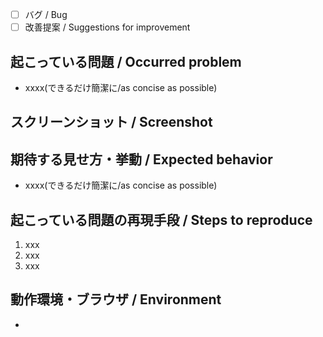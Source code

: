 - [ ] バグ / Bug
- [ ] 改善提案 / Suggestions for improvement

## 起こっている問題 / Occurred problem
* xxxx(できるだけ簡潔に/as concise as possible)

## スクリーンショット / Screenshot
<!-- バグであればdeveloper toolからコンソールも合わせて添付 -->

## 期待する見せ方・挙動 / Expected behavior
* xxxx(できるだけ簡潔に/as concise as possible)


## 起こっている問題の再現手段 / Steps to reproduce
1. xxx
2. xxx
3. xxx

## 動作環境・ブラウザ / Environment
*
